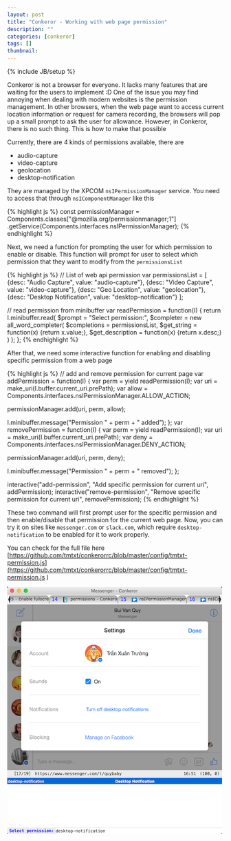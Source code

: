 ```yaml
---
layout: post
title: "Conkeror - Working with web page permission"
description: ""
categories: [conkeror]
tags: []
thumbnail:
---
```

{% include JB/setup %}

Conkeror is not a browser for everyone. It lacks many features that are waiting
for the users to implement :D One of the issue you may find annoying when
dealing with modern websites is the permission management. In other browsers,
when the web page want to access current location information or request for
camera recording, the browsers will pop up a small prompt to ask the user for
allowance. However, in Conkeror, there is no such thing. This is how to make
that possible

Currently, there are 4 kinds of permissions available, there are

- audio-capture
- video-capture
- geolocation
- desktop-notification

They are managed by the XPCOM `nsIPermissionManager` service. You need to access
that through `nsIComponentManager` like this

{% highlight js %}
const permissionManager = Components.classes["@mozilla.org/permissionmanager;1"]
        .getService(Components.interfaces.nsIPermissionManager);
{% endhighlight %}

Next, we need a function for prompting the user for which permission to enable
or disable. This function will prompt for user to select which permission that
they want to modify from the `permissionsList`

{% highlight js %}
// List of web api permission
var permissionsList = [
  {desc: "Audio Capture", value: "audio-capture"},
  {desc: "Video Capture", value: "video-capture"},
  {desc: "Geo Location", value: "geolocation"},
  {desc: "Desktop Notification", value: "desktop-notification"}
];

// read permission from minibuffer
var readPermission = function(I) {
  return I.minibuffer.read(
    $prompt = "Select permission:",
    $completer = new all_word_completer(
      $completions = permissionsList,
      $get_string = function(x) {return x.value;},
      $get_description = function(x) {return x.desc;}
    )
  );
};
{% endhighlight %}

<!-- more -->

After that, we need some interactive function for enabling and disabling
specific permission from a web page

{% highlight js %}
// add and remove permission for current page
var addPermission = function(I) {
  var perm = yield readPermission(I);
  var uri = make_uri(I.buffer.current_uri.prePath);
  var allow = Components.interfaces.nsIPermissionManager.ALLOW_ACTION;

  permissionManager.add(uri, perm, allow);

  I.minibuffer.message("Permission " + perm + " added");
};
var removePermission = function(I) {
  var perm = yield readPermission(I);
  var uri = make_uri(I.buffer.current_uri.prePath);
  var deny = Components.interfaces.nsIPermissionManager.DENY_ACTION;

  permissionManager.add(uri, perm, deny);

  I.minibuffer.message("Permission " + perm + " removed");
};

interactive("add-permission", "Add specific permission for current uri", addPermission);
interactive("remove-permission", "Remove specific permission for current uri", removePermission);
{% endhighlight %}

These two command will first prompt user for the specific permission and then
enable/disable that permission for the current web page. Now, you can try it on
sites like `messenger.com` or `slack.com`, which require `desktop-notification`
to be enabled for it to work properly.

You can check for the full file here [https://github.com/tmtxt/conkerorrc/blob/master/config/tmtxt-permission.js](https://github.com/tmtxt/conkerorrc/blob/master/config/tmtxt-permission.js )

![Permission](/files/2016-02-18-conkeror-working-with-web-page-permission/perm.png)

